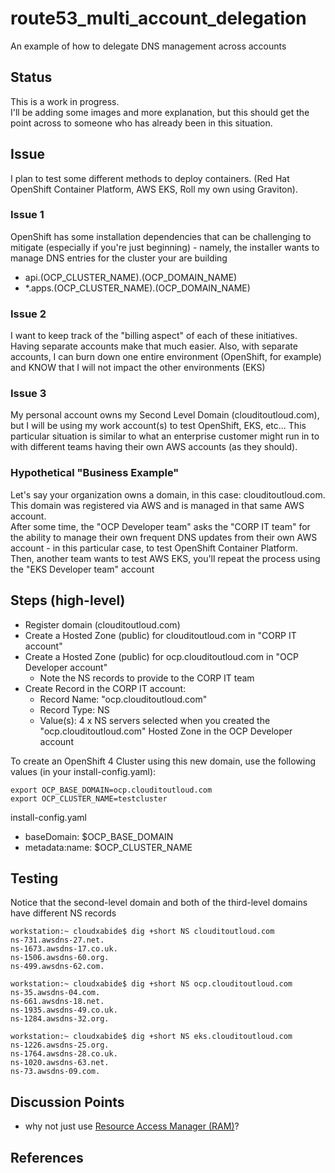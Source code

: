 # route53_multi_account_delegation
An example of how to delegate DNS management across accounts

## Status
This is a work in progress.  
I'll be adding some images and more explanation, but this should get the point across to someone who has already been in this situation.

## Issue
I plan to test some different methods to deploy containers.  (Red Hat OpenShift Container Platform, AWS EKS, Roll my own using Graviton).  

### Issue 1
OpenShift has some installation dependencies that can be challenging to mitigate (especially if you're just beginning) - namely, the installer wants to manage DNS entries for the cluster your are building 

*  api.(OCP_CLUSTER_NAME).(OCP_DOMAIN_NAME) 
*  *.apps.(OCP_CLUSTER_NAME).(OCP_DOMAIN_NAME)

### Issue 2
I want to keep track of the "billing aspect" of each of these initiatives.  Having separate accounts make that much easier.  Also, with separate accounts, I can burn down one entire environment (OpenShift, for example)  and KNOW that I will not impact the other environments (EKS)

###  Issue 3
My personal account owns my Second Level Domain (clouditoutloud.com), but I will be using my work account(s) to test OpenShift, EKS, etc...
This particular situation is similar to what an enterprise customer might run in to with different teams having their own AWS accounts (as they should).

### Hypothetical "Business Example"
Let's say your organization owns a domain, in this case: clouditoutloud.com.  This domain was registered via AWS and is managed in that same AWS account.  
After some time, the "OCP Developer team" asks the "CORP IT team" for the ability to manage their own frequent DNS updates from their own AWS account - in this particular case, to test OpenShift Container Platform.  
Then, another team wants to test AWS EKS, you'll repeat the process using the "EKS Developer team" account


## Steps (high-level)
* Register domain (clouditoutloud.com)
* Create a Hosted Zone (public) for clouditoutloud.com in "CORP IT account"
* Create a Hosted Zone (public) for ocp.clouditoutloud.com in "OCP Developer account"
  *  Note the NS records to provide to the CORP IT team
* Create Record in the CORP IT account:
  *  Record Name:  "ocp.clouditoutloud.com"
  *  Record Type:  NS
  *  Value(s):  4 x NS servers selected when you created the "ocp.clouditoutloud.com" Hosted Zone in the OCP Developer account

To create an OpenShift 4 Cluster using this new domain, use the following values (in your install-config.yaml):
```
export OCP_BASE_DOMAIN=ocp.clouditoutloud.com
export OCP_CLUSTER_NAME=testcluster
```

install-config.yaml
  * baseDomain: $OCP_BASE_DOMAIN
  * metadata:name: $OCP_CLUSTER_NAME

## Testing
Notice that the second-level domain and both of the third-level domains have different NS records
```
workstation:~ cloudxabide$ dig +short NS clouditoutloud.com
ns-731.awsdns-27.net.
ns-1673.awsdns-17.co.uk.
ns-1506.awsdns-60.org.
ns-499.awsdns-62.com.

workstation:~ cloudxabide$ dig +short NS ocp.clouditoutloud.com
ns-35.awsdns-04.com.
ns-661.awsdns-18.net.
ns-1935.awsdns-49.co.uk.
ns-1284.awsdns-32.org.

workstation:~ cloudxabide$ dig +short NS eks.clouditoutloud.com
ns-1226.awsdns-25.org.
ns-1764.awsdns-28.co.uk.
ns-1020.awsdns-63.net.
ns-73.awsdns-09.com.
```
## Discussion Points
* why not just use [Resource Access Manager (RAM)](https://aws.amazon.com/ram/)?  

## References

